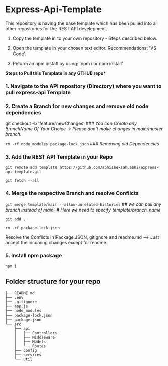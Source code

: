 # Express-Api-Template
This repository is having the base template which has been pulled into all other repositories for the REST API develepment.

1. Copy the template in to your own repository - Steps described below.

2. Open the template in your chosen text editor. Recommendations: 'VS Code'.

3. Peform an npm install by using: 'npm i or npm install'

**Steps to Pull this Template in any GTHUB repo***

### 1. Navigate to the API repository (Directory) where you want to pull express-api Template

### 2. Create a Branch for new changes and remove old node dependencies

git checkout -b 'feature/newChanges' ###  *You can Create any BranchName Of Your Choice -> Please don't make changes in main/master branch.*


```rm -rf node_modules package-lock.json```  ### *Removing old Dependencies*

### 3. Add the REST API Template in your Repo

```git remote add template https://github.com/abhisheksahuabhi/express-api-template.git```

```git fetch --all```

### 4. Merge the respective Branch and resolve Conflicts

```git merge template/main --allow-unrelated-histories``` ## *we can pull any branch instead of main. # Here we need to specify template/branch_name*

```git add .```

```rm -rf package-lock.json```

Resolve the Conflicts in Package.JSON, gitIgnore and readme.md —> Just accept the incoming changes except for readme.

### 5. Install npm package
```npm i```


## Folder structure for your repo

```
├── README.md
├── .env
├── .gitignore
├── app.js
├── node_modules
├── package-lock.json
├── package.json
└── src
    ├── api
    │   ├── Controllers
    │   ├── Middleware
    │   ├── Models
    │   └── Routes
    ├── config
    ├── services
    └── util
    